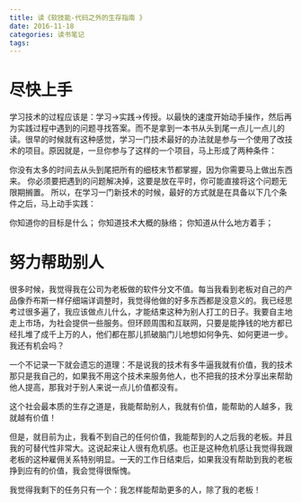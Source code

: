 ```yaml
---
title: 读《软技能-代码之外的生存指南 》
date: 2016-11-18
categories: 读书笔记
tags: 
---
```


# 尽快上手
学习技术的过程应该是：学习->实践->传授。以最快的速度开始动手操作，然后再为实践过程中遇到的问题寻找答案。而不是拿到一本书从头到尾一点儿一点儿的读。很早的时候就有这种感觉，学习一门技术最好的办法就是参与一个使用了改技术的项目。原因就是，一旦你参与了这样的一个项目，马上形成了两种条件：

你没有太多的时间去从头到尾把所有的细枝末节都掌握，因为你需要马上做出东西来。
你必须要把遇到的问题解决掉，这要是放在平时，你可能直接将这个问题无限期搁置。
所以，在学习一门新技术的时候，最好的方式就是在具备以下几个条件之后，马上动手实践：

你知道你的目标是什么；
你知道技术大概的脉络；
你知道从什么地方着手；

# 努力帮助别人
很多时候，我觉得我在公司为老板做的软件分文不值。每当我看到老板对自己的产品像乔布斯一样仔细端详调整时，我觉得他做的好多东西都是没意义的。我已经思考过很多遍了，我应该做点儿什么，才能结束这种为别人打工的日子。我要自主地走上市场，为社会提供一些服务。但环顾周围和互联网，只要是能挣钱的地方都已经扎堆了成千上万的人，他们都在那儿抓破脑门儿地想如何争先、如何更进一步。我还有机会吗？

一个不记录一下就会遗忘的道理：不是说我的技术有多牛逼我就有价值，我的技术那只是我自己的，如果我不用这个技术来服务他人，也不把我的技术分享出来帮助他人提高，那我对于别人来说一点儿价值都没有。

这个社会最本质的生存之道是，我能帮助别人，我就有价值，能帮助的人越多，我就越有价值！

但是，就目前为止，我看不到自己的任何价值，我能帮到的人之后我的老板。并且我的可替代性非常大。这说起来让人很有危机感。也正是这种危机感让我觉得我跟老板的这种雇佣关系特别明显。一天的工作日结束后，如果我没有帮助到我的老板挣到应有的价值，我会觉得很惭愧。

我觉得我剩下的任务只有一个：我怎样能帮助更多的人，除了我的老板！
